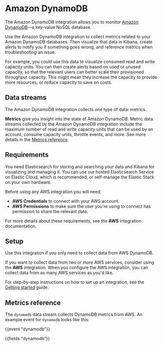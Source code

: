 # Amazon DynamoDB

The Amazon DynamoDB integration allows you to monitor [Amazon DynamoDB](https://aws.amazon.com/dynamodb/)—a key-value NoSQL database.

Use the Amazon DynamoDB integration to collect metrics related to your Amazon DynamoDB databases.
Then visualize that data in Kibana, create alerts to notify you if something goes wrong, and reference metrics when troubleshooting an issue.

For example, you could use this data to visualize consumed read and write capacity units. You can then create alerts based on used or unused capacity, so that the relevant users can better scale their provisioned throughput capacity. This might mean they increase the capacity to provide more resources, or reduce capacity to save on costs.

## Data streams

The Amazon DynamoDB integration collects one type of data: metrics.

**Metrics** give you insight into the state of Amazon DynamoDB.
Metric data streams collected by the Amazon DynamoDB integration include the maximum number of read and write capacity units that can be used by an account, consume capacity units, throttle events, and more. See more details in the [Metrics reference](#metrics-reference).

## Requirements

You need Elasticsearch for storing and searching your data and Kibana for visualizing and managing it.
You can use our hosted Elasticsearch Service on Elastic Cloud, which is recommended, or self-manage the Elastic Stack on your own hardware.

Before using any AWS integration you will need:

* **AWS Credentials** to connect with your AWS account.
* **AWS Permissions** to make sure the user you're using to connect has permission to share the relevant data.

For more details about these requirements, see the **AWS** integration documentation.

## Setup

Use this integration if you only need to collect data from AWS DynamoDB.

If you want to collect data from two or more AWS services, consider using the **AWS** integration.
When you configure the AWS integration, you can collect data from as many AWS services as you'd like.

For step-by-step instructions on how to set up an integration, see the
[Getting started](https://www.elastic.co/guide/en/welcome-to-elastic/current/getting-started-observability.html) guide.

## Metrics reference

The `dynamodb` data stream collects DynamoDB metrics from AWS.
An example event for `dynamodb` looks like this:

{{event "dynamodb"}}

{{fields "dynamodb"}}